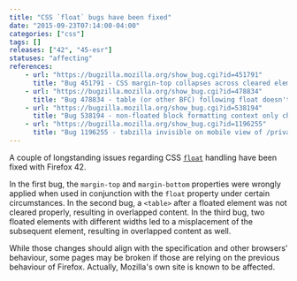 ```yaml
---
title: "CSS `float` bugs have been fixed"
date: "2015-09-23T07:14:00-04:00"
categories: ["css"]
tags: []
releases: ["42", "45-esr"]
statuses: "affecting"
references:
    - url: "https://bugzilla.mozilla.org/show_bug.cgi?id=451791"
      title: "Bug 451791 - CSS margin-top collapses across cleared element inside previous sibling and out top of previous sibling (works in Safari, but Firefox has a bug)"
    - url: "https://bugzilla.mozilla.org/show_bug.cgi?id=478834"
      title: "Bug 478834 - table (or other BFC) following float doesn't clear it even if it can't fit next to it, when lined up at their tops"
    - url: "https://bugzilla.mozilla.org/show_bug.cgi?id=538194"
      title: "Bug 538194 - non-floated block formatting context only checks top edge for overlap with floats rather than entire height"
    - url: "https://bugzilla.mozilla.org/show_bug.cgi?id=1196255"
      title: "Bug 1196255 - tabzilla invisible on mobile view of /privacy/tips/"
---
```

A couple of longstanding issues regarding CSS [`float`](https://developer.mozilla.org/docs/Web/CSS/float) handling have been fixed with Firefox 42.

In the first bug, the `margin-top` and `margin-bottom` properties were wrongly applied when used in conjunction with the `float` property under certain circumstances. In the second bug, a `<table>` after a floated element was not cleared properly, resulting in overlapped content. In the third bug, two floated elements with different widths led to a misplacement of the subsequent element, resulting in overlapped content as well.

While those changes should align with the specification and other browsers' behaviour, some pages may be broken if those are relying on the previous behaviour of Firefox. Actually, Mozilla's own site is known to be affected.
